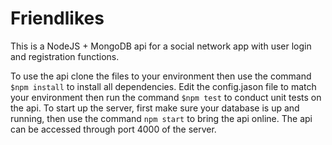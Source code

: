 # Friendlikes
This is a NodeJS + MongoDB api for a social network app with user login and registration functions.
 
To use the api clone the files to your environment then use the command `$npm install` to install all dependencies. 
Edit the config.jason file to match your environment then run the command `$npm test` to conduct unit tests on the api.
To start up the server, first make sure your database is up and running, then use the command `npm start` to bring the api online. 
The api can be accessed through port 4000 of the server.
